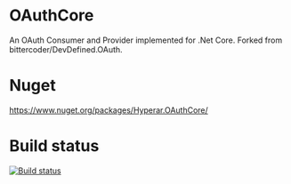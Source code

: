 # OAuthCore
An OAuth Consumer and Provider implemented for .Net Core. Forked from bittercoder/DevDefined.OAuth.

# Nuget
https://www.nuget.org/packages/Hyperar.OAuthCore/

# Build status
[![Build status](https://ci.appveyor.com/api/projects/status/sfahewq9l1ipa942/branch/master?svg=true)](https://ci.appveyor.com/project/hyperar/oauth-core/branch/master)